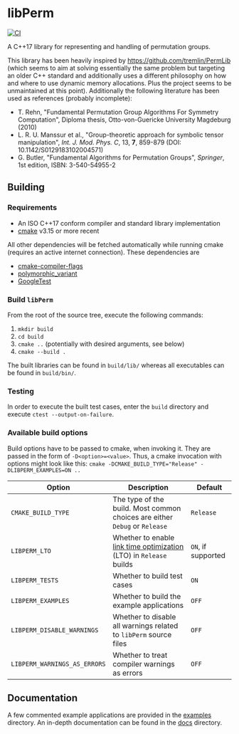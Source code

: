 # libPerm

[![CI](https://github.com/Krzmbrzl/libPerm/actions/workflows/build.yml/badge.svg)](https://github.com/Krzmbrzl/libPerm/actions/workflows/build.yml)

A C++17 library for representing and handling of permutation groups.

This library has been heavily inspired by https://github.com/tremlin/PermLib (which seems to aim at solving essentially the same problem but targeting
an older C++ standard and additionally uses a different philosophy on how and where to use dynamic memory allocations. Plus the project seems to be
unmaintained at this point). Additionally the following literature has been used as references (probably incomplete):
- T. Rehn, "Fundamental Permutation Group Algorithms For Symmetry Computation", Diploma thesis, Otto-von-Guericke University Magdeburg (2010)
- L. R. U. Manssur et al., "Group-theoretic approach for symbolic tensor manipulation", _Int. J. Mod. Phys. C_, 13, **7**, 859-879 (DOI: 10.1142/S0129183102004571)
- G. Butler, "Fundamental Algorithms for Permutation Groups", _Springer_, 1st edition, ISBN: 3-540-54955-2

## Building

### Requirements

- An ISO C++17 conform compiler and standard library implementation
- [cmake](https://cmake.org/) v3.15 or more recent

All other dependencies will be fetched automatically while running cmake (requires an active internet connection). These dependencies are
- [cmake-compiler-flags](https://github.com/Krzmbrzl/cmake-compiler-flags)
- [polymorphic\_variant](https://github.com/Krzmbrzl/polymorphic_variant)
- [GoogleTest](https://github.com/google/googletest)


### Build `libPerm`

From the root of the source tree, execute the following commands:
1. `mkdir build`
2. `cd build`
3. `cmake ..` (potentially with desired arguments, see below)
4. `cmake --build .`

The built libraries can be found in `build/lib/` whereas all executables can be found in `build/bin/`.


### Testing

In order to execute the built test cases, enter the `build` directory and execute `ctest --output-on-failure`.


### Available build options

Build options have to be passed to cmake, when invoking it. They are passed in the form of `-D<option>=<value>`. Thus, a cmake invocation with options
might look like this: `cmake -DCMAKE_BUILD_TYPE="Release" -DLIBPERM_EXAMPLES=ON ..`

| **Option** | **Description** | **Default** |
| ---------- | --------------- | ----------- |
| `CMAKE_BUILD_TYPE` | The type of the build. Most common choices are either `Debug` or `Release` | `Release` |
| `LIBPERM_LTO` | Whether to enable [link time optimization](http://johanengelen.github.io/ldc/2016/11/10/Link-Time-Optimization-LDC.html) (LTO) in `Release` builds | `ON`, if supported |
| `LIBPERM_TESTS` | Whether to build test cases | `ON` |
| `LIBPERM_EXAMPLES` | Whether to build the example applications | `OFF` |
| `LIBPERM_DISABLE_WARNINGS` | Whether to disable all warnings related to `libPerm` source files | `OFF` |
| `LIBPERM_WARNINGS_AS_ERRORS` | Whether to treat compiler warnings as errors | `OFF` |


## Documentation

A few commented example applications are provided in the [examples](./examples/) directory. An in-depth documentation can be found in the
[docs](./docs/) directory.

